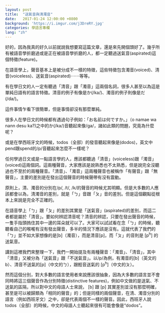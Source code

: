 ```yaml
---
layout: post
title:  "送氣音與清濁音"
date:   2017-01-24 12:00:00 +0800
background: 'https://i.imgur.com/j3DreRY.jpg'
categories: 學語言專欄
lang: "zh"
---
```


好的，因為我真的好久以前就說我想要寫這篇文章，還是來先開個頭好了。幾乎所有被語音學折磨過或是正在被語音學折磨的人，都一定聽過送氣音(aspirated)這個特徵(feature)。

在語音學上，聲音基本上是被分成不一樣的特徵，這些特徵包含濁音(voiced)、清音(voiceless)、送氣音(aspirated)⋯⋯等等。

有在學日文的人一定有聽過「清音」跟「濁音」這兩個名詞，很多人甚至以為這是單純日語有的語言特徵。清音的例子有像是か(/ka/)、濁音的例子則像是だ(/da/)。

這件事情乍看下很簡單，但是事情卻沒有那麼單純。

很多人在學日文的時候都有遇過句子例如：「お名前は何ですか。」（o namae wa nann desu ka?)之中的か(/ka/)音聽起來像/ga/，諸如此類的問題，究竟為什麼呢？

或是在學西班牙文的時候，todos（全部）的發音聽起來像是(dodos)，英文中pend跟spend的/p/音聽起來怎麼不一樣呢？

任何學過日文或是一點語言學的人，應該都聽過「清音」(voiceless)跟「濁音」(voiced)這兩個詞。這兩種聲音，大家應該是說熟悉也不太熟悉，但是說完全沒聽過也不至於的兩種聲音。「清音」、「濁音」這兩種聲音也被稱作「有聲音」跟「無聲音」，主要的差別是在發出這個聲音的時候聲帶有沒有震動。

原則上，清、濁音的分別在/p/, /t/, /k/的聲音的時候尤其明顯。但是大多數的人應該都會以為，清濁音的差別，就是「ㄅ」音跟「ㄆ」音的差別。但是這個觀點從根本上來說是完全不正確的。

在語音學上「ㄅ」跟「ㄆ」的差別其實是「送氣音」(aspirated)的差別，而這二者都是屬於「清音」。要如何辨認清音呢？清音的辨認，只要在發出聲音的時候，一隻手指頭摀住其中一邊的耳朵就可以了。大家可以試試看在念「ㄅ」的時候，聽聽看自己的喉嚨有沒有發出聲音，多半的情況下應該是沒有。這就代表了我們的「ㄅ」並不如大家想像的是[b]（濁音），而是清音[p]，而「ㄆ」的音則是 [p<sup>h</sup>] 的送氣音。

講到這裡我們來整理一下，我們一開始提及有兩種聲音：「濁音」、「清音」，其中「清音」又被分為「送氣音」跟「不送氣音」。以/p/為例，有濁音的[b]（英文的b）、清音不送氣的[p]（中文的ㄅ），跟輕音送氣的 [p<sup>h</sup>]（中文的ㄆ）。

然而這個分別，對大多數的語言使用者來說應該很抽象，因為大多數的語言並不會同時將這三個聲音作為分別特徵(distinctive features)，例如中文做的是送氣、不送氣的區隔，所以對中文的母語人士來說， [b] 跟 [p] 其實差別並沒有那麼明確，甚至是可以被歸類為「相同的聲音」的；但是同樣的兩個聲音，在清、濁音分別的語言（例如西班牙文）之中，卻是代表兩個不一樣的聲音。因此，西班牙人說todos（全部）的時候，中文的母語人士聽起來很有可能會像是“dodos”。
